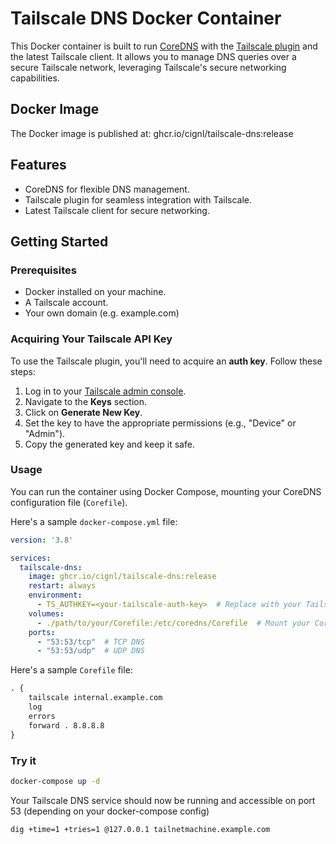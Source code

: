 # Tailscale DNS Docker Container

This Docker container is built to run [CoreDNS](https://github.com/coredns/coredns) with the [Tailscale plugin](https://github.com/damomurf/coredns-tailscale) and the latest Tailscale client. It allows you to manage DNS queries over a secure Tailscale network, leveraging Tailscale's secure networking capabilities.

## Docker Image

The Docker image is published at: ghcr.io/cignl/tailscale-dns:release


## Features

- CoreDNS for flexible DNS management.
- Tailscale plugin for seamless integration with Tailscale.
- Latest Tailscale client for secure networking.

## Getting Started

### Prerequisites

- Docker installed on your machine.
- A Tailscale account.
- Your own domain (e.g. example.com)

### Acquiring Your Tailscale API Key

To use the Tailscale plugin, you'll need to acquire an **auth key**. Follow these steps:

1. Log in to your [Tailscale admin console](https://login.tailscale.com/admin).
2. Navigate to the **Keys** section.
3. Click on **Generate New Key**.
4. Set the key to have the appropriate permissions (e.g., "Device" or "Admin").
5. Copy the generated key and keep it safe.

### Usage

You can run the container using Docker Compose, mounting your CoreDNS configuration file (`Corefile`).

Here's a sample `docker-compose.yml` file:

```yaml
version: '3.8'

services:
  tailscale-dns:
    image: ghcr.io/cignl/tailscale-dns:release
    restart: always
    environment:
      - TS_AUTHKEY=<your-tailscale-auth-key>  # Replace with your Tailscale auth key
    volumes:
      - ./path/to/your/Corefile:/etc/coredns/Corefile  # Mount your Corefile
    ports:
      - "53:53/tcp"  # TCP DNS
      - "53:53/udp"  # UDP DNS
```

Here's a sample `Corefile` file:

```txt
. {
    tailscale internal.example.com
    log
    errors
    forward . 8.8.8.8
}
```

### Try it

```bash
docker-compose up -d
```
Your Tailscale DNS service should now be running and accessible on port 53 (depending on your docker-compose config)

```bash
dig +time=1 +tries=1 @127.0.0.1 tailnetmachine.example.com
```